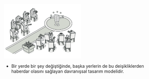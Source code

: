 <img src="https://github.com/ElifRana/DesignPatterns/blob/master/src/main/java/com/example/designpatterns/behavioral/observer/Observer.png" width="50%" height="50%"/>

* Bir yerde bir şey değiştiğinde, başka yerlerin de bu deişikliklerden haberdar olasını sağlayan davranışsal tasarım modelidir.
